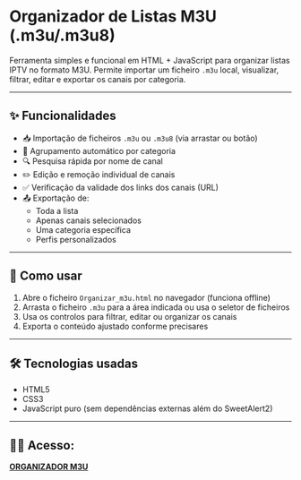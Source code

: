 # Organizador de Listas M3U (.m3u/.m3u8)

Ferramenta simples e funcional em HTML + JavaScript para organizar listas IPTV no formato M3U. Permite importar um ficheiro `.m3u` local, visualizar, filtrar, editar e exportar os canais por categoria.

---

## ✨ Funcionalidades

- 📥 Importação de ficheiros `.m3u` ou `.m3u8` (via arrastar ou botão)
- 📁 Agrupamento automático por categoria
- 🔍 Pesquisa rápida por nome de canal
- ✏️ Edição e remoção individual de canais
- ✅ Verificação da validade dos links dos canais (URL)
- 📤 Exportação de:
  - Toda a lista
  - Apenas canais selecionados
  - Uma categoria específica
  - Perfis personalizados

---

## 🚀 Como usar

1. Abre o ficheiro `Organizar_m3u.html` no navegador (funciona offline)
2. Arrasta o ficheiro `.m3u` para a área indicada ou usa o seletor de ficheiros
3. Usa os controlos para filtrar, editar ou organizar os canais
4. Exporta o conteúdo ajustado conforme precisares

---

## 🛠️ Tecnologias usadas

- HTML5
- CSS3
- JavaScript puro (sem dependências externas além do SweetAlert2)

---

## 👨‍💻 Acesso:

**[ORGANIZADOR M3U](https://xyzprojects.pt/organizadorm3u)**

